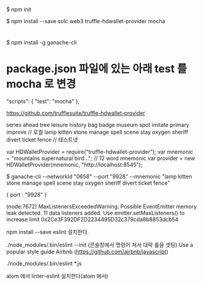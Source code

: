 
$ npm init


$ npm install --save solc web3 truffle-hdwallet-provider mocha

#
$ npm install -g ganache-cli


# package.json 파일에 있는 아래 test 를 mocha 로 변경
  "scripts": {
    "test": "mocha"
  },

https://github.com/trufflesuite/truffle-hdwallet-provider

series ahead tree leisure history bag badge museum spot imitate primary improve   // 로컬
lamp kitten stone manage spell scene stay oxygen sheriff divert ticket fence      // 테스트넷

var HDWalletProvider = require("truffle-hdwallet-provider");
var mnemonic = "mountains supernatural bird..."; // 12 word mnemonic
var provider = new HDWalletProvider(mnemonic, "http://localhost:8545");


$ ganache-cli --networkId "0658" --port "9928" --mnemonic "lamp kitten stone manage spell scene stay oxygen sheriff divert ticket fence"

{ port : "9928" }


(node:7672) MaxListenersExceededWarning: Possible EventEmitter memory leak detected. 11 data listeners added. Use emitter.setMaxListeners() to increase limit
0x2Ce3F392DF2D2234495D32c379cda8b8853dcb54






npm install --save eslint 설치한다.

./node_modules/.bin/eslint --init  (콘솔창에서 명령어 쳐서 대략 룰을 셋팅)
Use a popular style guide
Airbnb (https://github.com/airbnb/javascript)

./node_modules/.bin/eslint *.js


atom 에서 linter-eslint 설치한다(atom 에서)
